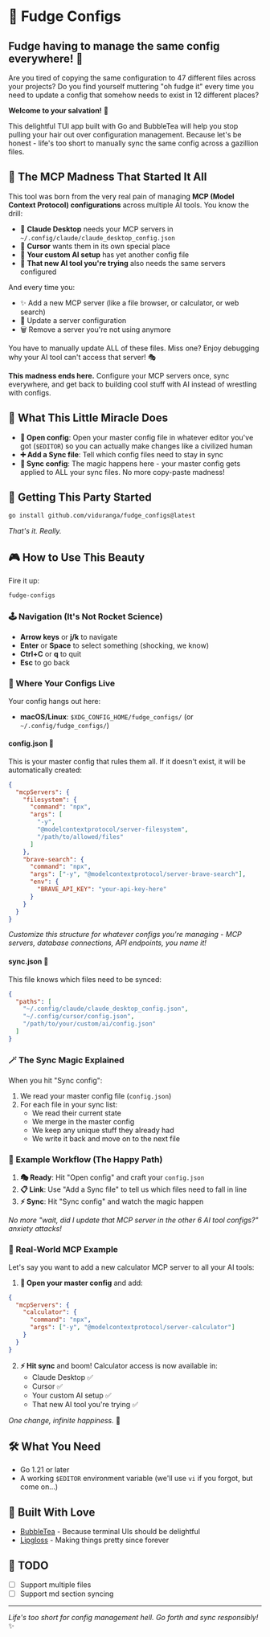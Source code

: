 # 🍫 Fudge Configs

## Fudge having to manage the same config everywhere! 😤

Are you tired of copying the same configuration to 47 different files across your projects? Do you find yourself muttering "oh fudge it" every time you need to update a config that somehow needs to exist in 12 different places?

**Welcome to your salvation!** 🎉

This delightful TUI app built with Go and BubbleTea will help you stop pulling your hair out over configuration management. Because let's be honest - life's too short to manually sync the same config across a gazillion files.

## 🤖 The MCP Madness That Started It All

This tool was born from the very real pain of managing **MCP (Model Context Protocol) configurations** across multiple AI tools. You know the drill:

- 🤖 **Claude Desktop** needs your MCP servers in `~/.config/claude/claude_desktop_config.json`
- 🤖 **Cursor** wants them in its own special place
- 🤖 **Your custom AI setup** has yet another config file
- 🤖 **That new AI tool you're trying** also needs the same servers configured

And every time you:

- ✨ Add a new MCP server (like a file browser, or calculator, or web search)
- 🔧 Update a server configuration
- 🗑️ Remove a server you're not using anymore

You have to manually update ALL of these files. Miss one? Enjoy debugging why your AI tool can't access that server! 🎭

**This madness ends here.** Configure your MCP servers once, sync everywhere, and get back to building cool stuff with AI instead of wrestling with configs.

## 🎯 What This Little Miracle Does

- **🔧 Open config**: Open your master config file in whatever editor you've got (`$EDITOR`) so you can actually make changes like a civilized human
- **➕ Add a Sync file**: Tell which config files need to stay in sync
- **🔄 Sync config**: The magic happens here - your master config gets applied to ALL your sync files. No more copy-paste madness!

## 🚀 Getting This Party Started

```bash
go install github.com/viduranga/fudge_configs@latest
```

_That's it. Really._

## 🎮 How to Use This Beauty

Fire it up:

```bash
fudge-configs
```

### 🕹️ Navigation (It's Not Rocket Science)

- **Arrow keys** or **j/k** to navigate
- **Enter** or **Space** to select something (shocking, we know)
- **Ctrl+C** or **q** to quit
- **Esc** to go back

### 📁 Where Your Configs Live

Your config hangs out here:

- **macOS/Linux**: `$XDG_CONFIG_HOME/fudge_configs/` (or `~/.config/fudge_configs/`)

#### config.json 👑

This is your master config that rules them all. If it doesn't exist, it will be automatically created:

```json
{
  "mcpServers": {
    "filesystem": {
      "command": "npx",
      "args": [
        "-y",
        "@modelcontextprotocol/server-filesystem",
        "/path/to/allowed/files"
      ]
    },
    "brave-search": {
      "command": "npx",
      "args": ["-y", "@modelcontextprotocol/server-brave-search"],
      "env": {
        "BRAVE_API_KEY": "your-api-key-here"
      }
    }
  }
}
```

_Customize this structure for whatever configs you're managing - MCP servers, database connections, API endpoints, you name it!_

#### sync.json 📝

This file knows which files need to be synced:

```json
{
  "paths": [
    "~/.config/claude/claude_desktop_config.json",
    "~/.config/cursor/config.json",
    "/path/to/your/custom/ai/config.json"
  ]
}
```

### 🪄 The Sync Magic Explained

When you hit "Sync config":

1. We read your master config file (`config.json`)
2. For each file in your sync list:
   - We read their current state
   - We merge in the master config
   - We keep any unique stuff they already had
   - We write it back and move on to the next file

### 🎪 Example Workflow (The Happy Path)

1. **🎭 Ready**: Hit "Open config" and craft your `config.json`
2. **📋 Link**: Use "Add a Sync file" to tell us which files need to fall in line
3. **⚡ Sync**: Hit "Sync config" and watch the magic happen

_No more "wait, did I update that MCP server in the other 6 AI tool configs?" anxiety attacks!_

### 🤖 Real-World MCP Example

Let's say you want to add a new calculator MCP server to all your AI tools:

1. **🔧 Open your master config** and add:

```json
{
  "mcpServers": {
    "calculator": {
      "command": "npx",
      "args": ["-y", "@modelcontextprotocol/server-calculator"]
    }
  }
}
```

2. **⚡ Hit sync** and boom! Calculator access is now available in:
   - Claude Desktop ✅
   - Cursor ✅
   - Your custom AI setup ✅
   - That new AI tool you're trying ✅

_One change, infinite happiness._ 🎉

## 🛠️ What You Need

- Go 1.21 or later
- A working `$EDITOR` environment variable (we'll use `vi` if you forgot, but come on...)

## 🎨 Built With Love

- [BubbleTea](https://github.com/charmbracelet/bubbletea) - Because terminal UIs should be delightful
- [Lipgloss](https://github.com/charmbracelet/lipgloss) - Making things pretty since forever

## 📝 TODO

- [ ] Support multiple files
- [ ] Support md section syncing

---

_Life's too short for config management hell. Go forth and sync responsibly!_ ✨
